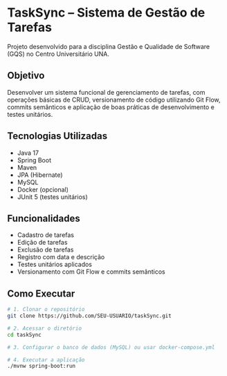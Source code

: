 # TaskSync – Sistema de Gestão de Tarefas

Projeto desenvolvido para a disciplina Gestão e Qualidade de Software (GQS) no Centro Universitário UNA.

## Objetivo

Desenvolver um sistema funcional de gerenciamento de tarefas, com operações básicas de CRUD, versionamento de código utilizando Git Flow, commits semânticos e aplicação de boas práticas de desenvolvimento e testes unitários.

## Tecnologias Utilizadas

- Java 17
- Spring Boot
- Maven
- JPA (Hibernate)
- MySQL
- Docker (opcional)
- JUnit 5 (testes unitários)

## Funcionalidades

- Cadastro de tarefas
- Edição de tarefas
- Exclusão de tarefas
- Registro com data e descrição
- Testes unitários aplicados
- Versionamento com Git Flow e commits semânticos

## Como Executar

```bash
# 1. Clonar o repositório
git clone https://github.com/SEU-USUARIO/taskSync.git

# 2. Acessar o diretório
cd taskSync

# 3. Configurar o banco de dados (MySQL) ou usar docker-compose.yml

# 4. Executar a aplicação
./mvnw spring-boot:run
